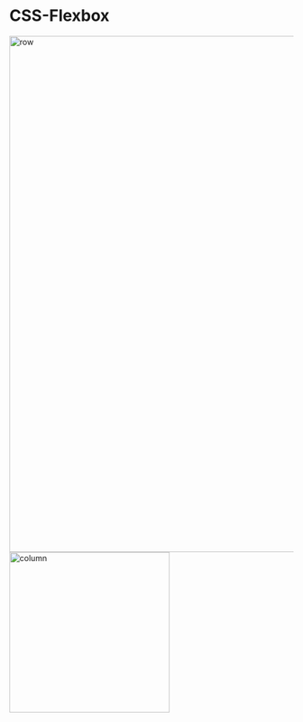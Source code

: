 # CSS-Flexbox
<img width="914" alt="row" src="https://github.com/20481A1219/CSS-Flexbox/assets/81548274/80e4e491-3604-40f9-969b-05c80e9bb574">
<img width="284" alt="column" src="https://github.com/20481A1219/CSS-Flexbox/assets/81548274/b44e13a3-3e26-4fac-bce2-c022387562c2">
